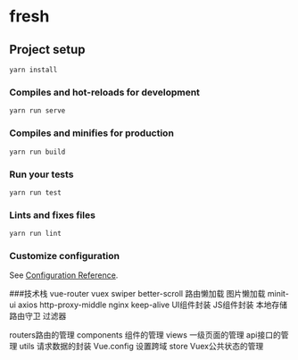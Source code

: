 # fresh

## Project setup
```
yarn install
```

### Compiles and hot-reloads for development
```
yarn run serve
```

### Compiles and minifies for production
```
yarn run build
```

### Run your tests
```
yarn run test
```

### Lints and fixes files
```
yarn run lint
```

### Customize configuration
See [Configuration Reference](https://cli.vuejs.org/config/).

###技术栈
vue-router
vuex
swiper
better-scroll
路由懒加载
图片懒加载
minit-ui
axios
http-proxy-middle
nginx
keep-alive
UI组件封装
JS组件封装
本地存储
路由守卫
过滤器

routers路由的管理
components 组件的管理
views 一级页面的管理
api接口的管理
utils 请求数据的封装
Vue.config 设置跨域
store Vuex公共状态的管理